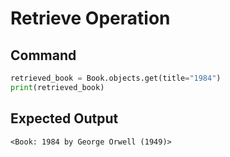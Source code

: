 # Retrieve Operation

## Command
```python
retrieved_book = Book.objects.get(title="1984")
print(retrieved_book)
```

## Expected Output
```plaintext
<Book: 1984 by George Orwell (1949)>
```